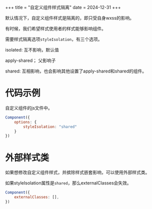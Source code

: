 +++
title = "自定义组件样式隔离"
date = 2024-12-31
+++

默认情况下，自定义组件样式是隔离的，即只受自身wxss的影响。

有时候，我们希望样式使用者的样式能够影响组件。

需要样式隔离选项`styleIsolation`，有三个选项。

isolated: 互不影响，默认值

apply-shared； 父影响子

shared: 互相影响，也会影响其他设置了apply-shared和shared的组件。

# 代码示例

自定义组件的js文件中。

```js
Component({
	options: {
		styleIsolation: "shared" 
	}
})
```

# 外部样式类

如果想修改自定义组件样式，并摈除样式嵌套影响，可以使用外部样式类。

如果styleIsolation属性是`shared`，那么externalClasses会失效。

```js
Component({
	externalClasses: [],
})
```

